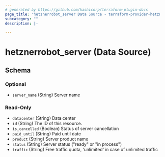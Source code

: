 ```yaml
---
# generated by https://github.com/hashicorp/terraform-plugin-docs
page_title: "hetznerrobot_server Data Source - terraform-provider-hetzner-robot"
subcategory: ""
description: |-
  
---
```


# hetznerrobot_server (Data Source)





<!-- schema generated by tfplugindocs -->
## Schema

### Optional

- `server_name` (String) Server name

### Read-Only

- `datacenter` (String) Data center
- `id` (String) The ID of this resource.
- `is_cancelled` (Boolean) Status of server cancellation
- `paid_until` (String) Paid until date
- `product` (String) Server product name
- `status` (String) Server status ("ready" or "in process")
- `traffic` (String) Free traffic quota, 'unlimited' in case of unlimited traffic
